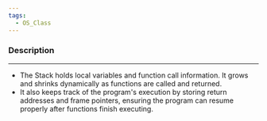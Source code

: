 ```yaml
---
tags:
  - OS_Class
---
```

### Description
---
- The Stack holds local variables and function call information. It grows and shrinks dynamically as functions are called and returned.
- It also keeps track of the program's execution by storing return addresses and frame pointers, ensuring the program can resume properly after functions finish executing.

